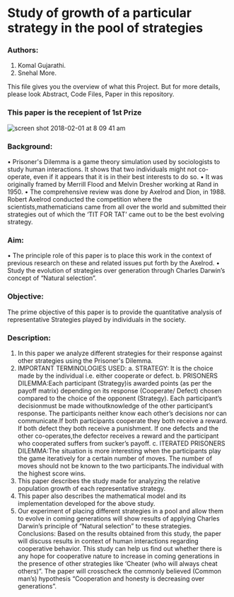 # Study of growth of a particular strategy in the pool of strategies


### Authors:

1.	Komal Gujarathi.
2.	Snehal More.

This file gives you the overview of what this Project. But for more details, please look Abstract, Code Files, Paper in this repository.


### This paper is the recepient of 1st Prize

![screen shot 2018-02-01 at 8 09 41 am](https://user-images.githubusercontent.com/24962915/35680097-4e94975e-0727-11e8-9598-711c0844d07d.png)


### Background:
•	Prisoner's Dilemma is a game theory simulation used by sociologists to study human interactions. It shows that two individuals might not co-operate, even if it appears that it is in their best interests to do so.
•	 It was originally framed by Merrill Flood and Melvin Dresher working at Rand in 1950.
•	The comprehensive review was done by Axelrod and Dion, in 1988.
Robert Axelrod conducted the competition where the scientists,mathematicians came from all over the world and submitted their strategies out of which the ‘TIT FOR TAT’ came out to be the best evolving strategy. 


### Aim:
•	The principle role of this paper is to place this work in the context of previous research on these and related issues put forth by the Axelrod.
•	Study the evolution of strategies over generation through Charles Darwin’s concept of “Natural selection”.


### Objective:
The prime objective of this paper is to provide the quantitative analysis of representative Strategies played by individuals in the society.


### Description:
1.	In this paper we analyze different strategies for their response against other strategies using the Prisoner's Dilemma.
2.	IMPORTANT TERMINOLOGIES USED:
a.	STRATEGY: It is the choice made by the individual i.e. either cooperate or defect. 
b.	PRISONERS DILEMMA:Each participant (Strategy)is awarded points (as per the payoff matrix) depending on its response (Cooperate/ Defect) chosen compared to the choice of the opponent (Strategy). Each participant’s decisionmust be made withoutknowledge of the other participant’s response. The participants neither know each other’s decisions nor can communicate.If both participants cooperate they both receive a reward. If both defect they both receive a punishment. If one defects and the other co-operates,the defector receives a reward and the participant who cooperated suffers from sucker’s payoff.
c.	ITERATED PRISONERS DILEMMA:The situation is more interesting when the participants play the game iteratively for a certain number of moves. The number of moves should not be known to the two participants.The individual with the highest score wins. 
3.	This paper describes the study made for analyzing the relative population growth of each representative strategy.
4.	This paper also describes the mathematical model and its implementation developed for the above study.
5.	Our experiment of placing different strategies in a pool and allow them to evolve in coming generations will show results of applying Charles Darwin’s principle of “Natural selection” to these strategies.   
Conclusions:
Based on the results obtained from this study, the paper will discuss results in context of human interactions regarding cooperative behavior. This study can help us find out whether there is any hope for cooperative nature to increase in coming generations in the presence of other strategies like ‘Cheater (who will always cheat others)”. The paper will crosscheck the commonly believed (Common man’s) hypothesis “Cooperation and honesty is decreasing over generations”.
